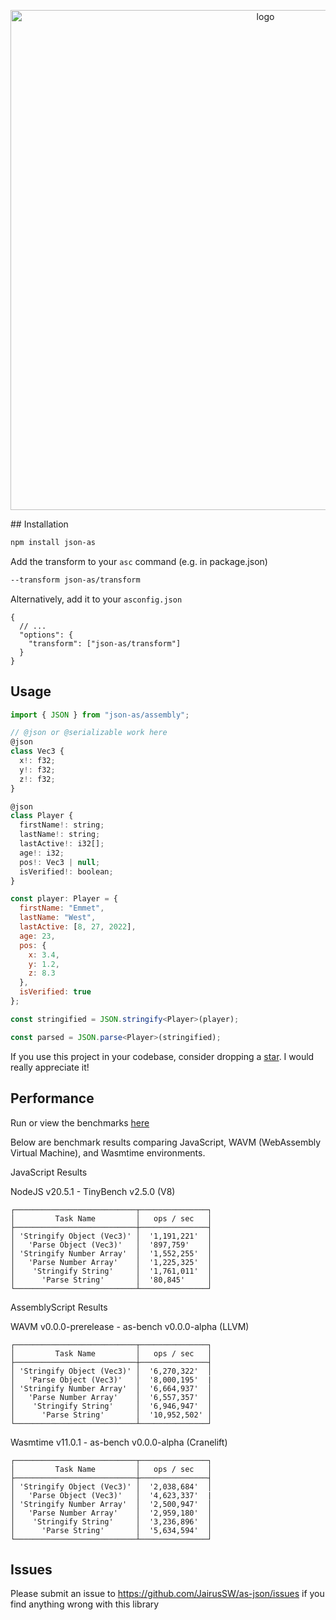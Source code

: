 <p align="center">
    <img width="800" src="https://raw.githubusercontent.com/romdotdog/as-tral/main/as-tral.svg" alt="logo">
</p>
## Installation

```bash
npm install json-as
```

Add the transform to your `asc` command (e.g. in package.json)

```bash
--transform json-as/transform
```

Alternatively, add it to your `asconfig.json`

```
{
  // ...
  "options": {
    "transform": ["json-as/transform"]
  }
}
```

## Usage

```js
import { JSON } from "json-as/assembly";

// @json or @serializable work here
@json
class Vec3 {
  x!: f32;
  y!: f32;
  z!: f32;
}

@json
class Player {
  firstName!: string;
  lastName!: string;
  lastActive!: i32[];
  age!: i32;
  pos!: Vec3 | null;
  isVerified!: boolean;
}

const player: Player = {
  firstName: "Emmet",
  lastName: "West",
  lastActive: [8, 27, 2022],
  age: 23,
  pos: {
    x: 3.4,
    y: 1.2,
    z: 8.3
  },
  isVerified: true
};

const stringified = JSON.stringify<Player>(player);

const parsed = JSON.parse<Player>(stringified);
```

If you use this project in your codebase, consider dropping a [star](https://github.com/JairusSW/as-json). I would really appreciate it!
## Performance

Run or view the benchmarks [here](https://github.com/JairusSW/as-json/tree/master/bench)

Below are benchmark results comparing JavaScript, WAVM (WebAssembly Virtual Machine), and Wasmtime environments.

JavaScript Results

NodeJS v20.5.1 - TinyBench v2.5.0 (V8)
```
┌───────────────────────────┬───────────────┐
│         Task Name         │   ops / sec   │
├───────────────────────────┼───────────────┤
│ 'Stringify Object (Vec3)' │  '1,191,221'  │
│   'Parse Object (Vec3)'   │  '897,759'    │
│ 'Stringify Number Array'  │  '1,552,255'  │
│   'Parse Number Array'    │  '1,225,325'  │
│    'Stringify String'     │  '1,761,011'  │
│      'Parse String'       │  '80,845'     │
└───────────────────────────┴───────────────┘
```

AssemblyScript Results

WAVM v0.0.0-prerelease - as-bench v0.0.0-alpha (LLVM)
```
┌───────────────────────────┬───────────────┐
│         Task Name         │   ops / sec   │
├───────────────────────────┼───────────────┤
│ 'Stringify Object (Vec3)' │  '6,270,322'  │
│   'Parse Object (Vec3)'   │  '8,000,195'  |
│ 'Stringify Number Array'  │  '6,664,937'  │
│   'Parse Number Array'    │  '6,557,357'  │
│    'Stringify String'     │  '6,946,947'  │
│      'Parse String'       │  '10,952,502' │
└───────────────────────────┴───────────────┘
```

Wasmtime v11.0.1 - as-bench v0.0.0-alpha (Cranelift)
```
┌───────────────────────────┬───────────────┐
│         Task Name         │   ops / sec   │
├───────────────────────────┼───────────────┤
│ 'Stringify Object (Vec3)' │  '2,038,684'  │
│   'Parse Object (Vec3)'   │  '4,623,337'  |
│ 'Stringify Number Array'  │  '2,500,947'  │
│   'Parse Number Array'    │  '2,959,180'  │
│    'Stringify String'     │  '3,236,896'  │
│      'Parse String'       │  '5,634,594'  │
└───────────────────────────┴───────────────┘
```

## Issues

Please submit an issue to https://github.com/JairusSW/as-json/issues if you find anything wrong with this library